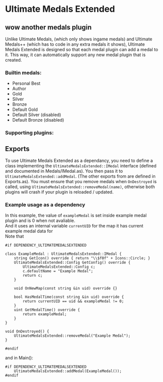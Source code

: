 
# Ultimate Medals Extended
## wow another medals plugin
Unlike Ultimate Medals, (which only shows ingame medals) and Ultimate Medals++ (which has to code in any extra medals it shows), Ultimate Medals Extended is designed so that each medal plugin can add a medal to it. This way, it can automatically support any new medal plugin that is created.

### Builtin medals:
- Personal Best
- Author
- Gold
- Silver
- Bronze
- Default Gold
- Default Silver (disabled)
- Default Bronze (disabled)
### Supporting plugins:


## Exports
To use Ultimate Medals Extended as a dependancy, you need to define a class implementing the `UltimateMedalsExtended::IMedal` interface
(defined and documented in Medals/IMedal.as).
You then pass it to `UltimateMedalsExtended::addMedal`. (The other exports from are defined in Exports.as).
You must ensure that you remove medals when `OnDestroyed` is called, using `UltimateMedalsExtended::removeMedal(name)`, otherwise both plugins will crash if your plugin is reloaded / updated.


### Example usage as a dependency
In this example, the value of `exampleMedal` is set inside example medal plugin and is 0 when not avaliable.  
And it uses an internal variable `currentUID` for the map it has current example medal data for  
Note that 

```
#if DEPENDENCY_ULTIMATEMEDALSEXTENDED

class ExampleMedal : UltimateMedalsExtended::IMedal {
    string GetIcon() override { return "\\$f0f" + Icons::Circle; }
    UltimateMedalsExtended::Config GetConfig() override {
        UltimateMedalsExtended::Config c;
        c.defaultName = "Example Medal";
        return c;
    }

    void OnNewMap(const string &in uid) override {}

    bool HasMedalTime(const string &in uid) override {
        return currentUID == uid && exampleMedal != 0;
    }
    uint GetMedalTime() override {
        return exampleMedal;
    }
}

void OnDestroyed() {
    UltimateMedalsExtended::removeMedal("Example Medal");
}

#endif
```

and in Main():

```
#if DEPENDENCY_ULTIMATEMEDALSEXTENDED
    UltimateMedalsExtended::addMedal(ExampleMedal());
#endif
```

